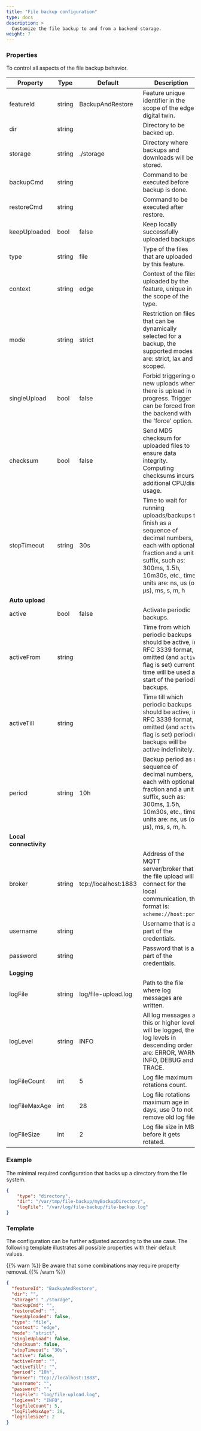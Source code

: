 ```yaml
---
title: "File backup configuration"
type: docs
description: >
  Customize the file backup to and from a backend storage.
weight: 7
---
```


### Properties

To control all aspects of the file backup behavior.

| Property | Type | Default | Description |
| - | - | - | - |
| featureId | string | BackupAndRestore | Feature unique identifier in the scope of the edge digital twin. |
| dir | string | | Directory to be backed up. |
| storage | string | ./storage | Directory where backups and downloads will be stored. |
| backupCmd | string | | Command to be executed before backup is done. |
| restoreCmd | string | | Command to be executed after restore. |
| keepUploaded | bool | false | Keep locally successfully uploaded backups. |
| type | string | file | Type of the files that are uploaded by this feature. |
| context | string | edge |Context of the files uploaded by the feature, unique in the scope of the type. |
| mode | string | strict | Restriction on files that can be dynamically selected for a backup, the supported modes are: strict, lax and scoped.|
| singleUpload | bool | false | Forbid triggering of new uploads when there is upload in progress. Trigger can be forced from the backend with the 'force' option. |
| checksum | bool | false | Send MD5 checksum for uploaded files to ensure data integrity. Computing checksums incurs additional CPU/disk usage. |
| stopTimeout | string | 30s | Time to wait for running uploads/backups to finish as a sequence of decimal numbers, each with optional fraction and a unit suffix, such as: 300ms, 1.5h, 10m30s, etc., time units are: ns, us (or µs), ms, s, m, h |
| **Auto upload** | | | |
| active | bool | false | Activate periodic backups. |
| activeFrom | string | | Time from which periodic backups should be active, in RFC 3339 format, if omitted (and `active` flag is set) current time will be used as start of the periodic backups. |
| activeTill | string | | Time till which periodic backups should be active, in RFC 3339 format, if omitted (and `active` flag is set) periodic backups will be active indefinitely. |
| period | string | 10h| Backup period as a sequence of decimal numbers, each with optional fraction and a unit suffix, such as: 300ms, 1.5h, 10m30s, etc., time units are: ns, us (or µs), ms, s, m, h. |
| **Local connectivity** | | | |
| broker | string | tcp://localhost:1883 | Address of the MQTT server/broker that the file upload will connect for the local communication, the format is: `scheme://host:port`. |
| username | string | | Username that is a part of the credentials. |
| password | string | | Password that is a part of the credentials. |
| **Logging** | | | |
| logFile | string | log/file-upload.log | Path to the file where log messages are written. |
| logLevel | string | INFO | All log messages at this or higher level will be logged, the log levels in descending order are: ERROR, WARN, INFO, DEBUG and TRACE. |
| logFileCount | int | 5 | Log file maximum rotations count. |
| logFileMaxAge | int | 28 | Log file rotations maximum age in days, use 0 to not remove old log files. |
| logFileSize | int | 2 | Log file size in MB before it gets rotated. |


### Example

The minimal required configuration that backs up a directory from the file system.

```json
{
    "type": "directory",
    "dir": "/var/tmp/file-backup/myBackupDirectory",
    "logFile": "/var/log/file-backup/file-backup.log"
}
```

### Template

The configuration can be further adjusted according to the use case.
The following template illustrates all possible properties with their default values.

{{% warn %}}
Be aware that some combinations may require property removal.
{{% /warn %}}

```json
{
  "featureId": "BackupAndRestore",
  "dir": "",
  "storage": "./storage",
  "backupCmd": "",
  "restoreCmd": "",
  "keepUploaded": false,
  "type": "file",
  "context": "edge",
  "mode": "strict",
  "singleUpload": false,
  "checksum": false,
  "stopTimeout": "30s",
  "active": false,
  "activeFrom": "",
  "activeTill": "",
  "period": "10h",
  "broker": "tcp://localhost:1883",
  "username": "",
  "password": "",
  "logFile": "log/file-upload.log",
  "logLevel": "INFO",
  "logFileCount": 5,
  "logFileMaxAge": 28,
  "logFileSize": 2
}
```
